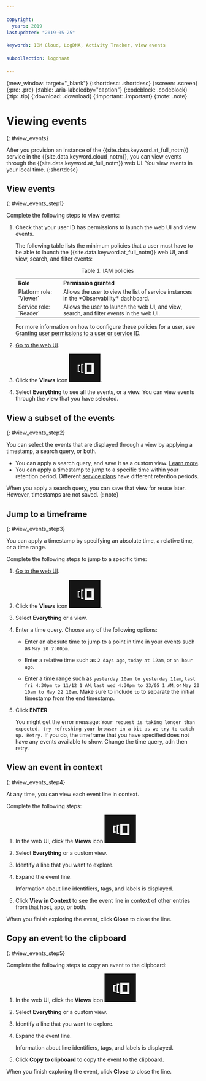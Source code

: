 ```yaml
---

copyright:
  years: 2019
lastupdated: "2019-05-25"

keywords: IBM Cloud, LogDNA, Activity Tracker, view events

subcollection: logdnaat

---
```


{:new_window: target="_blank"}
{:shortdesc: .shortdesc}
{:screen: .screen}
{:pre: .pre}
{:table: .aria-labeledby="caption"}
{:codeblock: .codeblock}
{:tip: .tip}
{:download: .download}
{:important: .important}
{:note: .note}


# Viewing events
{: #view_events}

After you provision an instance of the {{site.data.keyword.at_full_notm}} service in the {{site.data.keyword.cloud_notm}}, you can view events through the {{site.data.keyword.at_full_notm}} web UI. You view events in your local time.
{:shortdesc}


## View events
{: #view_events_step1}

Complete the following steps to view events:

1. Check that your user ID has permissions to launch the web UI and view events. 

    The following table lists the minimum policies that a user must have to be able to launch the {{site.data.keyword.at_full_notm}} web UI, and view, search, and filter events:

    <table>
      <caption>Table 1. IAM policies</caption>
      <tr>
        <th>Role</th>
        <th>Permission granted</th>
      </tr>
      <tr>
        <td>Platform role: `Viewer`</td>
        <td>Allows the user to view the list of service instances in the *Observability* dashboard.</td>
      </tr>
      <tr>
        <td>Service role: `Reader`</td>
        <td>Allows the user to launch the web UI, and view, search, and filter events in the web UI.</td>
      </tr>
    </table>

    For more information on how to configure these policies for a user, see [Granting user permissions to a user or service ID](/docs/services/Activity-Tracker-with-LogDNA?topic=logdnaat-iam_view_events#iam_view_events).

2. [Go to the web UI](/docs/services/Activity-Tracker-with-LogDNA?topic=logdnaat-launch#launch).

3. Click the **Views** icon ![Configuration icon](images/views.png).

4. Select **Everything** to see all the events, or a view. You can view events through the view that you have selected.



## View a subset of the events
{: #view_events_step2}

You can select the events that are displayed through a view by applying a timestamp, a search query, or both.

* You can apply a search query, and save it as a custom view. [Learn more](/docs/services/Activity-Tracker-with-LogDNA?topic=logdnaat-views).
* You can apply a timestamp to jump to a specific time within your retention period. Different [service plans](/docs/services/Activity-Tracker-with-LogDNA?topic=logdnaat-service_plan) have different retention periods.

When you apply a search query, you can save that view for reuse later. However, timestamps are not saved.
{: note}

## Jump to a timeframe
{: #view_events_step3}

You can apply a timestamp by specifying an absolute time, a relative time, or a time range.

Complete the following steps to jump to a specific time:
1. [Go to the web UI](/docs/services/Activity-Tracker-with-LogDNA?topic=logdnaat-launch#launch).
2. Click the **Views** icon ![Configuration icon](images/views.png).
3. Select **Everything** or a view.
4. Enter a time query. Choose any of the following options:

    * Enter an abosute time to jump to a point in time in your events such as `May 20 7:00pm`.
    
    * Enter a relative time such as `2 days ago`, `today at 12am`, or `an hour ago`.

    * Enter a time range such as `yesterday 10am to yesterday 11am`, `last fri 4:30pm to 11/12 1 AM`, `last wed 4:30pm to 23/05 1 AM`, or `May 20 10am to May 22 10am`. Make sure to include `to` to separate the initial timestamp from the end timestamp.

5. Click **ENTER**.

    You might get the error message: `Your request is taking longer than expected, try refreshing your browser in a bit as we try to catch up. Retry.` If you do, the timeframe that you have specified does not have any events available to show. Change the time query, adn then retry.



## View an event in context
{: #view_events_step4}

At any time, you can view each event line in context.

Complete the following steps: 

1. In the web UI, click the **Views** icon ![Configuration icon](images/views.png "Configuration icon").
2. Select **Everything** or a custom view.
3. Identify a line that you want to explore.
4. Expand the event line. 

    Information about line identifiers, tags, and labels is displayed.

5. Click **View in Context** to see the event line in context of other entries from that host, app, or both.

When you finish exploring the event, click **Close** to close the line.



## Copy an event to the clipboard
{: #view_events_step5}


Complete the following steps to copy an event to the clipboard: 

1. In the web UI, click the **Views** icon ![Configuration icon](images/views.png "Configuration icon").
2. Select **Everything** or a custom view.
3. Identify a line that you want to explore.
4. Expand the event line. 

    Information about line identifiers, tags, and labels is displayed.

5. Click **Copy to clipboard** to copy the event to the clipboard.

When you finish exploring the event, click **Close** to close the line.




